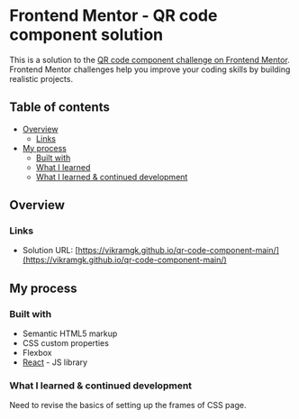 # Frontend Mentor - QR code component solution

This is a solution to the [QR code component challenge on Frontend Mentor](https://www.frontendmentor.io/challenges/qr-code-component-iux_sIO_H). Frontend Mentor challenges help you improve your coding skills by building realistic projects. 

## Table of contents

- [Overview](#overview)
  - [Links](#links)
- [My process](#my-process)
  - [Built with](#built-with)
  - [What I learned](#what-i-learned)
  - [What I learned & continued development](#continued-development)

## Overview

### Links

- Solution URL: [https://vikramgk.github.io/qr-code-component-main/](https://vikramgk.github.io/qr-code-component-main/)

## My process

### Built with

- Semantic HTML5 markup
- CSS custom properties
- Flexbox
- [React](https://reactjs.org/) - JS library


### What I learned & continued development

Need to revise the basics of setting up the frames of CSS page.

